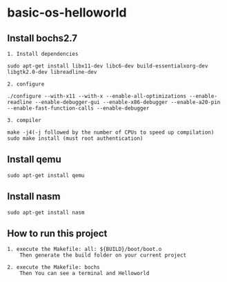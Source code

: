 # basic-os-helloworld

## **Install bochs2.7**

```
1. Install dependencies

sudo apt-get install libx11-dev libc6-dev build-essentialxorg-dev libgtk2.0-dev libreadline-dev

2. configure

./configure --with-x11 --with-x --enable-all-optimizations --enable-readline --enable-debugger-gui --enable-x86-debugger --enable-a20-pin --enable-fast-function-calls --enable-debugger

3. compiler

make -j4(-j followed by the number of CPUs to speed up compilation)
sudo make install (must root authentication)
```

## **Install qemu**

```
sudo apt-get install qemu
```


## **Install nasm**

```
sudo apt-get install nasm
```

## **How to run this project**

```
1. execute the Makefile: all: ${BUILD}/boot/boot.o
    Then generate the build folder on your current project

2. execute the Makefile: bochs
    Then You can see a terminal and Helloworld
```